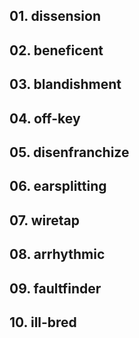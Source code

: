 ## 01. dissension

## 02. beneficent

## 03. blandishment

## 04. off-key

## 05. disenfranchize

## 06. earsplitting

## 07. wiretap

## 08. arrhythmic

## 09. faultfinder

## 10. ill-bred


